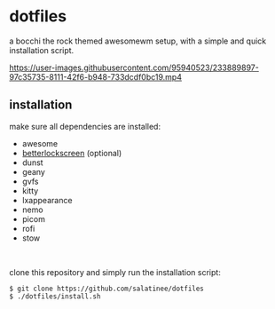# dotfiles

a bocchi the rock themed awesomewm setup, with a simple and quick installation script.

https://user-images.githubusercontent.com/95940523/233889897-97c35735-8111-42f6-b948-733dcdf0bc19.mp4

## installation

make sure all dependencies are installed:
<ul>
  <li>awesome</li>
  <li><a href="https://github.com/betterlockscreen/betterlockscreen">betterlockscreen</a> (optional)</li>
  <li>dunst</li>
  <li>geany</li>
  <li>gvfs</li>
  <li>kitty</li>
  <li>lxappearance</li>
  <li>nemo</li>
  <li>picom</li>
  <li>rofi</li>
  <li>stow</li>
</ul>

<br>

clone this repository and simply run the installation script:

``` 
$ git clone https://github.com/salatinee/dotfiles
$ ./dotfiles/install.sh 
```
